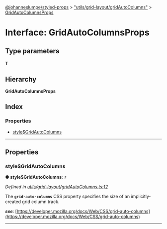 [@johanneslumpe/styled-props](../README.md) > ["utils/grid-layout/gridAutoColumns"](../modules/_utils_grid_layout_gridautocolumns_.md) > [GridAutoColumnsProps](../interfaces/_utils_grid_layout_gridautocolumns_.gridautocolumnsprops.md)

# Interface: GridAutoColumnsProps

## Type parameters
#### T 
## Hierarchy

**GridAutoColumnsProps**

## Index

### Properties

* [style$GridAutoColumns](_utils_grid_layout_gridautocolumns_.gridautocolumnsprops.md#style_gridautocolumns)

---

## Properties

<a id="style_gridautocolumns"></a>

###  style$GridAutoColumns

**● style$GridAutoColumns**: *`T`*

*Defined in [utils/grid-layout/gridAutoColumns.ts:12](https://github.com/johanneslumpe/styled-props/blob/8e709f1/src/utils/grid-layout/gridAutoColumns.ts#L12)*

The **`grid-auto-columns`** CSS property specifies the size of an implicitly-created grid column track.

*__see__*: [https://developer.mozilla.org/docs/Web/CSS/grid-auto-columns](https://developer.mozilla.org/docs/Web/CSS/grid-auto-columns)

___

